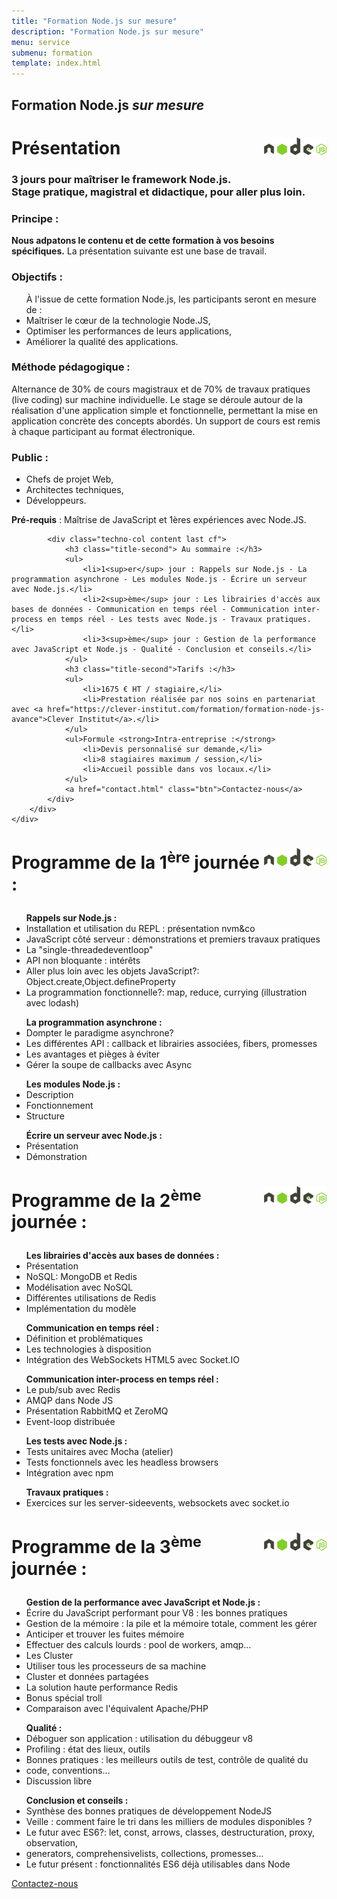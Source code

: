 ```yaml
---
title: "Formation Node.js sur mesure"
description: "Formation Node.js sur mesure"
menu: service
submenu: formation
template: index.html
---
```

<section class="banner">
	<div class="wrap cf">
		<div class="inner">
			<h1 class="page-title">Formation Node.js <em>sur mesure</em></h1>
		</div>
	</div>
</section>

<div class="techno-logo">
	<div class="wrap cf">
		<div class="inner">
			<h2 style="font-size:2em;"><img src="img/logo-nodejs.svg" alt="Node.js" style="width:100px;float:right;">Présentation</h2>
		</div>
	</div>
</div>

<section class="section">
	<div class="wrap cf">
		<div class="inner">
			<h3 class="title-second">3 jours pour maîtriser le framework Node.js.<br>Stage pratique, magistral et didactique, pour aller plus loin.</h3>
			<div class="techno-col content cf">
				<h3 class="title-second">Principe :</h3>
				<p><strong>Nous adpatons le contenu et de cette formation à vos besoins spécifiques.</strong> La présentation suivante est une base de travail.</p>
				<h3 class="title-second">Objectifs :</h3>
				<ul>À l'issue de cette formation Node.js, les participants seront en mesure de :
					<li>Maîtriser le cœur de la technologie Node.JS,</li>
					<li>Optimiser les performances de leurs applications,</li>
					<li>Améliorer la qualité des applications.</li>
				</ul>
				<h3 class="title-second">Méthode pédagogique :</h3>
				<p>Alternance de 30% de cours magistraux et de 70% de travaux pratiques (live coding) sur machine individuelle. Le stage se déroule autour de la réalisation d'une application simple et fonctionnelle, permettant la mise en application concrète des concepts abordés. Un support de cours est remis à chaque participant au format électronique.</p>
				<h3 class="title-second">Public :</h3>
				<ul>
					<li>Chefs de projet Web,</li>
					<li>Architectes techniques,</li>
					<li>Développeurs.</li>
				</ul>
				<p><strong>Pré-requis</strong> : Maîtrise de JavaScript et 1ères expériences avec Node.JS.</p>
			</div>

			<div class="techno-col content last cf">
				<h3 class="title-second"> Au sommaire :</h3>
				<ul>
					<li>1<sup>er</sup> jour : Rappels sur Node.js - La programmation asynchrone - Les modules Node.js - Écrire un serveur avec Node.js.</li>
					<li>2<sup>ème</sup> jour : Les librairies d'accès aux bases de données - Communication en temps réel - Communication inter-process en temps réel - Les tests avec Node.js - Travaux pratiques.</li>
					<li>3<sup>ème</sup> jour : Gestion de la performance avec JavaScript et Node.js - Qualité - Conclusion et conseils.</li>
				</ul>
				<h3 class="title-second">Tarifs :</h3>
				<ul>
					<li>1675 € HT / stagiaire,</li>
					<li>Prestation réalisée par nos soins en partenariat avec <a href="https://clever-institut.com/formation/formation-node-js-avance">Clever Institut</a>.</li>
				</ul>
				<ul>Formule <strong>Intra-entreprise :</strong>
					<li>Devis personnalisé sur demande,</li>
					<li>8 stagiaires maximum / session,</li>
					<li>Accueil possible dans vos locaux.</li>
				</ul>
				<a href="contact.html" class="btn">Contactez-nous</a>
			</div>
		</div>
	</div>
</section>

<div class="techno-logo">
	<div class="wrap cf">
		<div class="inner">
			<h3 style="font-size:2em;">
				<img src="img/logo-nodejs.svg" alt="Node.js" style="width:100px;float:right;">
				Programme de la 1<sup>ère</sup> journée :
			</h3>
		</div>
	</div>
</div>
<section class="section">
	<div class="wrap cf">
		<div class="inner">
			<div class="techno-col content cf">
				<ul><strong>Rappels sur Node.js :</strong>
					<li>Installation et utilisation du REPL : présentation nvm&co</li>
					<li>JavaScript côté serveur : démonstrations et premiers travaux pratiques</li>
					<li>La "single-threadedeventloop"</li>
					<li>API non bloquante : intérêts</li>
					<li>Aller plus loin avec les objets JavaScript?: Object.create,Object.defineProperty</li>
					<li>La programmation fonctionnelle?: map, reduce, currying (illustration avec lodash)</li>
				</ul>
				<ul><strong>La programmation asynchrone :</strong>
					<li>Dompter le paradigme asynchrone?</li>
					<li>Les différentes API : callback et librairies associées, fibers, promesses</li>
					<li>Les avantages et pièges à éviter</li>
					<li>Gérer la soupe de callbacks avec Async</li>
				</ul>
			</div>
			<div class="techno-col content last cf">
				<ul><strong>Les modules Node.js :</strong>
					<li>Description</li>
					<li>Fonctionnement</li>
					<li>Structure</li>
				</ul>
				<ul><strong>Écrire un serveur avec Node.js :</strong>
					<li>Présentation</li>
					<li>Démonstration</li>
				</ul>
			</div>
		</div>
	</div>
</section>

<div class="techno-logo">
	<div class="wrap cf">
		<div class="inner">
			<h3 style="font-size:2em;">
				<img src="img/logo-nodejs.svg" alt="Node.js" style="width:100px;float:right;">
				Programme de la 2<sup>ème</sup> journée :
			</h3>
		</div>
	</div>
</div>
<section class="section">
	<div class="wrap cf">
		<div class="inner">
			<div class="techno-col content cf">
				<ul><strong>Les librairies d'accès aux bases de données :</strong>
					<li>Présentation</li>
					<li>NoSQL: MongoDB et Redis</li>
					<li>Modélisation avec NoSQL</li>
					<li>Différentes utilisations de Redis</li>
					<li>Implémentation du modèle</li>
				</ul>
				<ul><strong>Communication en temps réel :</strong>
					<li>Définition et problématiques</li>
					<li>Les technologies à disposition</li>
					<li>Intégration des WebSockets HTML5 avec Socket.IO</li>
					</ul>
			</div>
			<div class="techno-col content last cf">
				<ul><strong>Communication inter-process en temps réel :</strong>
					<li>Le pub/sub avec Redis</li>
					<li>AMQP dans Node JS</li>
					<li>Présentation RabbitMQ et ZeroMQ</li>
					<li>Event-loop distribuée</li>
				</ul>
				<ul><strong>Les tests avec Node.js :</strong>
					<li>Tests unitaires avec Mocha (atelier)</li>
					<li>Tests fonctionnels avec les headless browsers</li>
					<li>Intégration avec npm</li>
				</ul>
				<ul><strong>Travaux pratiques :</strong>
					<li>Exercices sur les server-sideevents, websockets avec socket.io</li>
				</ul>
			</div>
		</div>
	</div>
</section>

<div class="techno-logo">
	<div class="wrap cf">
		<div class="inner">
			<h3 style="font-size:2em;">
				<img src="img/logo-nodejs.svg" alt="Node.js" style="width:100px;float:right;">
				Programme de la 3<sup>ème</sup> journée :
			</h3>
		</div>
	</div>
</div>

<section class="section">
	<div class="wrap cf">
		<div class="inner">
			<div class="techno-col content cf">
				<ul><strong>Gestion de la performance avec JavaScript et Node.js :</strong>
					<li>Écrire du JavaScript performant pour V8 : les bonnes pratiques</li>
					<li>Gestion de la mémoire : la pile et la mémoire totale, comment les gérer</li>
					<li>Anticiper et trouver les fuites mémoire</li>
					<li>Effectuer des calculs lourds : pool de workers, amqp…</li>
					<li>Les Cluster</li>
					<li>Utiliser tous les processeurs de sa machine</li>
					<li>Cluster et données partagées</li>
					<li>La solution haute performance Redis</li>
					<li>Bonus spécial troll</li>
					<li>Comparaison avec l'équivalent Apache/PHP</li>
				</ul>
				<ul><strong>Qualité :</strong>
					<li>Déboguer son application : utilisation du débuggeur v8</li>
					<li>Profiling : état des lieux, outils</li>
					<li>Bonnes pratiques : les meilleurs outils de test, contrôle de qualité du</li>
					<li>code, conventions…</li>
					<li>Discussion libre</li>
				</ul>
			</div>
			<div class="techno-col content last cf">
				<ul><strong>Conclusion et conseils :</strong>
					<li>Synthèse des bonnes pratiques de développement NodeJS</li>
					<li>Veille : comment faire le tri dans les milliers de modules disponibles ?</li>
					<li>Le futur avec ES6?:  let, const, arrows, classes, destructuration, proxy, observation, 	<li>generators, comprehensivelists, collections, promesses…</li>
					<li>Le futur présent : fonctionnalités ES6 déjà utilisables dans Node</li>
				</ul>
				<a href="contact.html" class="btn">Contactez-nous</a>
			</div>
		</div>
	</div>
</section>
